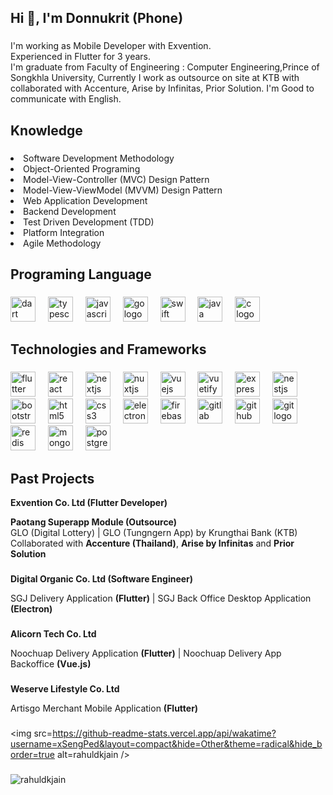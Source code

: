 <h2 align="left">Hi 👋, I'm Donnukrit (Phone)</h2>

###

<p align="left">I'm working as Mobile Developer with Exvention.<br>Experienced in Flutter for 3 years. <br>I'm graduate from Faculty of Engineering : Computer Engineering,Prince of Songkhla University, Currently I work as outsource on site at KTB with collaborated with Accenture, Arise by Infinitas, Prior Solution. I'm Good to communicate with English.</p>

###

<h2 align="left">Knowledge</h2>

###

<div>
  <li>Software Development Methodology</li> 
  <li>Object-Oriented Programing</li>
  <li>Model-View-Controller (MVC) Design Pattern</li>
  <li>Model-View-ViewModel (MVVM) Design Pattern</li>
  <li>Web Application Development</li>
  <li>Backend Development</li>
  <li>Test Driven Development (TDD)</li>
  <li>Platform Integration</li>
  <li>Agile Methodology</li>
</div>

###

<h2 align="left">Programing Language</h2>

###

<div align="left">
  <img src="https://cdn.jsdelivr.net/gh/devicons/devicon/icons/dart/dart-original.svg" height="40" alt="dart logo"  />
  <img width="12" />
  <img src="https://cdn.jsdelivr.net/gh/devicons/devicon/icons/typescript/typescript-original.svg" height="40" alt="typescript logo"  />
  <img width="12" />
  <img src="https://cdn.jsdelivr.net/gh/devicons/devicon/icons/javascript/javascript-original.svg" height="40" alt="javascript logo"  />
  <img width="12" />
  <img src="https://cdn.jsdelivr.net/gh/devicons/devicon/icons/go/go-original.svg" height="40" alt="go logo"  />
  <img width="12" />
  <img src="https://cdn.jsdelivr.net/gh/devicons/devicon/icons/swift/swift-original.svg" height="40" alt="swift logo"  />
  <img width="12" />
  <img src="https://cdn.jsdelivr.net/gh/devicons/devicon/icons/java/java-original.svg" height="40" alt="java logo"  />
  <img width="12" />
  <img src="https://cdn.jsdelivr.net/gh/devicons/devicon/icons/c/c-original.svg" height="40" alt="c logo"  />
</div>

###

<h2 align="left">Technologies and Frameworks</h2>

###

<div align="left">
  <img src="https://cdn.jsdelivr.net/gh/devicons/devicon/icons/flutter/flutter-original.svg" height="40" alt="flutter logo"  />
  <img width="12" />
  <img src="https://cdn.jsdelivr.net/gh/devicons/devicon/icons/react/react-original.svg" height="40" alt="react logo"  />
  <img width="12" />
  <img src="https://cdn.jsdelivr.net/gh/devicons/devicon/icons/nextjs/nextjs-original.svg" height="40" alt="nextjs logo"  />
  <img width="12" />
  <img src="https://cdn.jsdelivr.net/gh/devicons/devicon/icons/nuxtjs/nuxtjs-original.svg" height="40" alt="nuxtjs logo"  />
  <img width="12" />
  <img src="https://cdn.jsdelivr.net/gh/devicons/devicon/icons/vuejs/vuejs-original.svg" height="40" alt="vuejs logo"  />
  <img width="12" />
  <img src="https://cdn.jsdelivr.net/gh/devicons/devicon/icons/vuetify/vuetify-original.svg" height="40" alt="vuetify logo"  />
  <img width="12" />
  <img src="https://skillicons.dev/icons?i=express" height="40" alt="express logo"  />
  <img width="12" />
  <img src="https://cdn.simpleicons.org/nestjs/E0234E" height="40" alt="nestjs logo"  />
  <img width="12" />
  <img src="https://cdn.jsdelivr.net/gh/devicons/devicon/icons/bootstrap/bootstrap-original.svg" height="40" alt="bootstrap logo"  />
  <img width="12" />
  <img src="https://cdn.jsdelivr.net/gh/devicons/devicon/icons/html5/html5-original.svg" height="40" alt="html5 logo"  />
  <img width="12" />
  <img src="https://cdn.jsdelivr.net/gh/devicons/devicon/icons/css3/css3-original.svg" height="40" alt="css3 logo"  />
  <img width="12" />
  <img src="https://cdn.jsdelivr.net/gh/devicons/devicon/icons/electron/electron-original.svg" height="40" alt="electron logo"  />
  <img width="12" />
  <img src="https://cdn.jsdelivr.net/gh/devicons/devicon/icons/firebase/firebase-plain.svg" height="40" alt="firebase logo"  />
  <img width="12" />
  <img src="https://cdn.jsdelivr.net/gh/devicons/devicon/icons/gitlab/gitlab-original.svg" height="40" alt="gitlab logo"  />
  <img width="12" />
  <img src="https://cdn.jsdelivr.net/gh/devicons/devicon/icons/github/github-original.svg" height="40" alt="github logo"  />
  <img width="12" />
  <img src="https://cdn.jsdelivr.net/gh/devicons/devicon/icons/git/git-original.svg" height="40" alt="git logo"  />
  <img width="12" />
  <img src="https://cdn.jsdelivr.net/gh/devicons/devicon/icons/redis/redis-original.svg" height="40" alt="redis logo"  />
  <img width="12" />
  <img src="https://cdn.jsdelivr.net/gh/devicons/devicon/icons/mongodb/mongodb-original.svg" height="40" alt="mongodb logo"  />
  <img width="12" />
  <img src="https://cdn.jsdelivr.net/gh/devicons/devicon/icons/postgresql/postgresql-original.svg" height="40" alt="postgresql logo"  />
</div>

###

<h2 align="left">Past Projects</h2>

<b>Exvention Co. Ltd (Flutter Developer)</b>
<p><b>Paotang Superapp Module (Outsource)</b> 
<br/>GLO (Digital Lottery) | GLO (Tungngern App) by Krungthai Bank (KTB)<br/>Collaborated with <b>Accenture (Thailand)</b>, <b>Arise by Infinitas</b> and <b>Prior Solution</b></p>


### 

<b>Digital Organic Co. Ltd (Software Engineer)</b>
<p>SGJ Delivery Application <b>(Flutter)</b> | SGJ Back Office Desktop Application <b>(Electron)</b></p>

###

<b>Alicorn Tech  Co. Ltd</b>
<p>Noochuap Delivery Application <b>(Flutter)</b> | Noochuap Delivery App Backoffice <b>(Vue.js)</b></p>

###

<b>Weserve Lifestyle Co. Ltd</b>
<p>Artisgo Merchant Mobile Application <b>(Flutter)</b></p>

###

<img src=https://github-readme-stats.vercel.app/api/wakatime?username=xSengPed&layout=compact&hide=Other&theme=radical&hide_border=true alt=rahuldkjain />

###

<p align="left">
<img src=https://github-readme-stats.vercel.app/api/wakatime?username=11SF&layout=compact&hide=Other&theme=radical&hide_border=true alt=rahuldkjain />
</p> 

###
